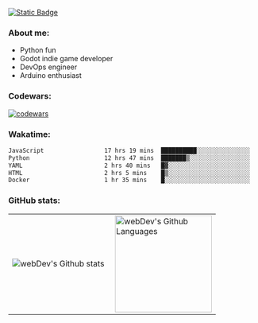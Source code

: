 [![Static Badge](https://img.shields.io/badge/Telegram-blue?style=flat&logo=telegram&link=https://t.me/sfkulagin)](https://t.me/sfkulagin)
### About me:

- Python fun
- Godot indie game developer
- DevOps engineer
- Arduino enthusiast

### Codewars:

[![codewars](https://www.codewars.com/users/talkafk/badges/large)](https://www.codewars.com/users/talkafk)

### Wakatime:

<!--START_SECTION:waka-->

```txt
JavaScript                 17 hrs 19 mins  ██████████░░░░░░░░░░░░░░░   40.10 %
Python                     12 hrs 47 mins  ███████▒░░░░░░░░░░░░░░░░░   29.59 %
YAML                       2 hrs 40 mins   █▓░░░░░░░░░░░░░░░░░░░░░░░   06.18 %
HTML                       2 hrs 5 mins    █▒░░░░░░░░░░░░░░░░░░░░░░░   04.83 %
Docker                     1 hr 35 mins    █░░░░░░░░░░░░░░░░░░░░░░░░   03.67 %
```

<!--END_SECTION:waka-->

### GitHub stats:

<table>
  <tr>
    <td>
      <img align="left" src="http://github-readme-streak-stats.herokuapp.com?user=talkafk&theme=dark&background=000000" alt="webDev's Github stats" />
    </td>
    <td>
      <img height="195px" align="right" alt="webDev's Github Languages" src="https://github-readme-stats-sigma-five.vercel.app/api/top-langs/?username=talkafk&layout=compact&theme=vision-friendly-dark" />
    </td>
  </tr>
</table>
